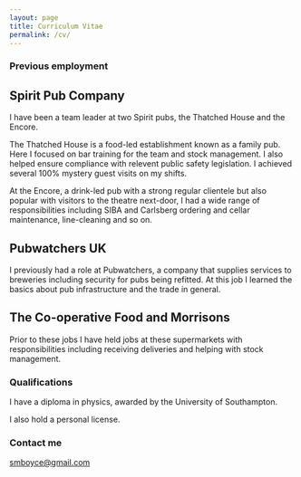 ```yaml
---
layout: page
title: Curriculum Vitae
permalink: /cv/
---
```


### Previous employment

## Spirit Pub Company

I have been a team leader at two Spirit pubs, the Thatched House and the Encore.

The Thatched House is a food-led establishment known as a family pub. Here I focused on bar training for the team and stock management. I also helped ensure compliance with relevent public safety legislation. I achieved several 100% mystery guest visits on my shifts.

At the Encore, a drink-led pub with a strong regular clientele but also popular with visitors to the theatre next-door, I had a wide range of responsibilities including SIBA and Carlsberg ordering and cellar maintenance, line-cleaning and so on.

## Pubwatchers UK

I previously had a role at Pubwatchers, a company that supplies services to breweries including security for pubs being refitted. At this job I learned the basics about pub infrastructure and the trade in general.

## The Co-operative Food and Morrisons

Prior to these jobs I have held jobs at these supermarkets with responsibilities including receiving deliveries and helping with stock management.

### Qualifications

I have a diploma in physics, awarded by the University of Southampton.

I also hold a personal license.

### Contact me

[smboyce@gmail.com](mailto:smboyce@gmail.com)